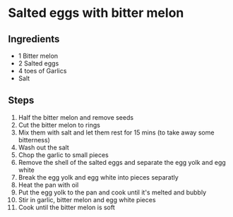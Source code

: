 # Salted eggs with bitter melon
## Ingredients

- 1 Bitter melon
- 2 Salted eggs
- 4 toes of Garlics
- Salt


## Steps

1. Half the bitter melon and remove seeds
1. Cut the bitter melon to rings
1. Mix them with salt and let them rest for 15 mins (to take away some bitterness)
1. Wash out the salt
1. Chop the garlic to small pieces
1. Remove the shell of the salted eggs and separate the egg yolk and egg white
1. Break the egg yolk and egg white into pieces separatly
1. Heat the pan with oil
1. Put the egg yolk to the pan and cook until it's melted and bubbly
1. Stir in garlic, bitter melon and egg white pieces
1. Cook until the bitter melon is soft
